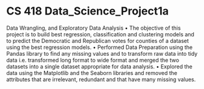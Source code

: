 # CS 418 Data_Science_Project1a
Data Wrangling, and Exploratory Data Analysis
•	The objective of this project is to build best regression, classification and clustering models and to predict the Democratic and Republican votes for counties of a dataset using the best regression models.
•	Performed Data Preparation using the Pandas library to find any missing values and to transform raw data into tidy data i.e. transformed long format to wide format and merged the two datasets into a single dataset appropriate for data analysis.
•	Explored the data using the Matplotlib and the Seaborn libraries and removed the attributes that are irrelevant, redundant and that have many missing values.

